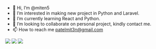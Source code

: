 - 👋 Hi, I’m @miten5
- 👀 I’m interested in making new project in Python and Laravel.
- 🌱 I’m currently learning React and Python.
- 💞️ I’m looking to collaborate on personal project, kindly contact me.
- 📫 How to reach me patelmit3n@gmail.com

<img src="https://github-readme-stats.vercel.app/api?username=miten5&show_icons=true&theme=dark"/>

<img src="https://github-readme-stats.vercel.app/api?username=miten5&show_icons=true"/>

<img src="https://github-readme-stats.vercel.app/api/top-langs?username=miten5"/>

<!---
miten5/miten5 is a ✨ special ✨ repository because its `README.md` (this file) appears on your GitHub profile.
You can click the Preview link to take a look at your changes.
--->
